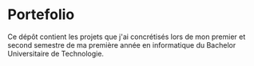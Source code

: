 # Portefolio
Ce dépôt contient les projets que j'ai concrétisés lors de mon premier et second semestre de ma première année en informatique du Bachelor Universitaire de Technologie.
